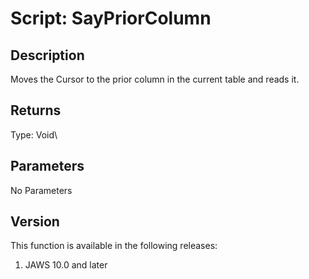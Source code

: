 # Script: SayPriorColumn

## Description

Moves the Cursor to the prior column in the current table and reads it.

## Returns

Type: Void\

## Parameters

No Parameters

## Version

This function is available in the following releases:

1.  JAWS 10.0 and later
